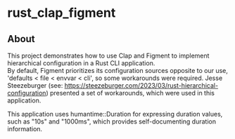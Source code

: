 # rust_clap_figment

## About
This project demonstrates how to use Clap and Figment to implement hierarchical configuration in a Rust CLI application.  
By default, Figment prioritizes its configuration sources opposite to our use, 'defaults < file < envvar < cli',
so some workarounds were required. Jesse Steezeburger (see: https://steezeburger.com/2023/03/rust-hierarchical-configuration) 
presented a set of workarounds, which were used in this application.

This application uses humantime::Duration for expressing duration values, such as "10s" and "1000ms", 
which provides self-documenting duration information.

